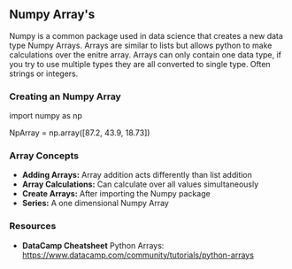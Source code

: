 ## Numpy Array's 

Numpy is a common package used in data science that creates a new data type Numpy Arrays. 
Arrays are similar to lists but allows python to make calculations over the enitre array. 
Arrays can only contain one data type, if you try to use multiple types they are all converted to single type. Often strings or integers. 

### Creating an Numpy Array 

import numpy as np 

NpArray = np.array([87.2, 43.9, 18.73]) 

### Array Concepts 

- **Adding Arrays:** Array addition acts differently than list addition 
- **Array Calculations:** Can calculate over all values simultaneously 
- **Create Arrays:** After importing the Numpy package 
- **Series:** A one dimensional Numpy Array 

### Resources 
- **DataCamp Cheatsheet** Python Arrays: https://www.datacamp.com/community/tutorials/python-arrays
